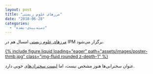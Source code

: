 ```yaml
---
layout: post
title: "مرزهای علوم زیستی"
date: "2018-06-28"
categories: 
  - "دسته‌بندی-نشده"
---
```


[مرزهای علوم زیستی](http://biofrontiers.ipm.ir/) امسال هم در IPM برگزار می‌شود.

<!--more-->

[{% include figure.liquid loading="eager" path="assets/images/poster-thmb.jpg" class="img-fluid rounded z-depth-1" %}](http://biofrontiers.ipm.ir/)

عنوان سخنرانی‌ها هنوز مشخص نیست، اما [لیست سخنران‌ها](http://biofrontiers.ipm.ir/speakers.jsp)ی خوبی دارد.

